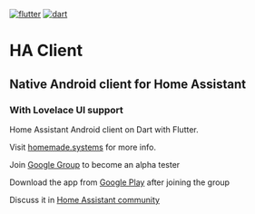 [![flutter](https://somegeeky.website/assets/badges/flutter_badge_v3.svg)](https://somegeeky.website/badges/flutter) [![dart](https://somegeeky.website/assets/badges/dart_badge_v3.svg)](https://somegeeky.website/badges/dart)
# HA Client
## Native Android client for Home Assistant
### With Lovelace UI support

Home Assistant Android client on Dart with Flutter.

Visit [homemade.systems](http://ha-client.homemade.systems/) for more info.

Join [Google Group](https://groups.google.com/d/forum/ha-client-alpha-testing) to become an alpha tester

Download the app from [Google Play](https://play.google.com/apps/testing/com.keyboardcrumbs.haclient) after joining the group

Discuss it in [Home Assistant community](https://community.home-assistant.io/t/alpha-testing-ha-client-native-android-client-for-home-assistant/69912)
